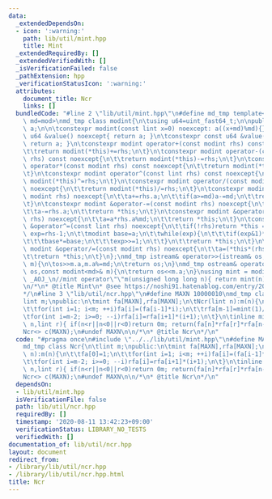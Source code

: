 ```yaml
---
data:
  _extendedDependsOn:
  - icon: ':warning:'
    path: lib/util/mint.hpp
    title: Mint
  _extendedRequiredBy: []
  _extendedVerifiedWith: []
  _isVerificationFailed: false
  _pathExtension: hpp
  _verificationStatusIcon: ':warning:'
  attributes:
    document_title: Ncr
    links: []
  bundledCode: "#line 2 \"lib/util/mint.hpp\"\n#define md_tmp template<uint_fast64_t\
    \ md=mod>\nmd_tmp class modint{\n\tusing u64=uint_fast64_t;\n\npublic:\n\tu64\
    \ a;\n\n\tconstexpr modint(const lint x=0) noexcept: a((x+md)%md){}\n\tconstexpr\
    \ u64 &value() noexcept{ return a; }\n\tconstexpr const u64 &value() const noexcept{\
    \ return a; }\n\tconstexpr modint operator+(const modint rhs) const noexcept{\n\
    \t\treturn modint(*this)+=rhs;\n\t}\n\tconstexpr modint operator-(const modint\
    \ rhs) const noexcept{\n\t\treturn modint(*this)-=rhs;\n\t}\n\tconstexpr modint\
    \ operator*(const modint rhs) const noexcept{\n\t\treturn modint(*this)*=rhs;\n\
    \t}\n\tconstexpr modint operator^(const lint rhs) const noexcept{\n\t\treturn\
    \ modint(*this)^=rhs;\n\t}\n\tconstexpr modint operator/(const modint rhs) const\
    \ noexcept{\n\t\treturn modint(*this)/=rhs;\n\t}\n\tconstexpr modint &operator+=(const\
    \ modint rhs) noexcept{\n\t\ta+=rhs.a;\n\t\tif(a>=md)a-=md;\n\t\treturn *this;\n\
    \t}\n\tconstexpr modint &operator-=(const modint rhs) noexcept{\n\t\tif(a<rhs.a)a+=md;\n\
    \t\ta-=rhs.a;\n\t\treturn *this;\n\t}\n\tconstexpr modint &operator*=(const modint\
    \ rhs) noexcept{\n\t\ta=a*rhs.a%md;\n\t\treturn *this;\n\t}\n\tconstexpr modint\
    \ &operator^=(const lint rhs) noexcept{\n\t\tif(!rhs)return *this = 1;\n\t\tu64\
    \ exp=rhs-1;\n\t\tmodint base=a;\n\t\twhile(exp){\n\t\t\tif(exp&1)*this*=base;\n\
    \t\t\tbase*=base;\n\t\t\texp>>=1;\n\t\t}\n\t\treturn *this;\n\t}\n\tconstexpr\
    \ modint &operator/=(const modint rhs) noexcept{\n\t\ta=(*this*(rhs^(md-2))).a;\n\
    \t\treturn *this;\n\t}\n};\nmd_tmp istream& operator>>(istream& os,modint<md>&\
    \ m){\n\tos>>m.a,m.a%=md;\n\treturn os;\n}\nmd_tmp ostream& operator<<(ostream&\
    \ os,const modint<md>& m){\n\treturn os<<m.a;\n}\nusing mint = modint<>;\n//#ifndef\
    \ _AOJ_\n//mint operator\"\"m(unsigned long long n){ return mint(n); }\n//#endif\n\
    \n/*\n* @title Mint\n* @see https://noshi91.hatenablog.com/entry/2019/03/31/174006\n\
    */\n#line 3 \"lib/util/ncr.hpp\"\n#define MAXN 10000010\nmd_tmp class Ncr{\n\t\
    lint m;\npublic:\n\tmint fa[MAXN],rfa[MAXN];\n\tNcr(lint n):m(n){\n\t\tfa[0]=1;\n\
    \t\tfor(int i=1; i<m; ++i)fa[i]=(fa[i-1]*i);\n\t\trfa[m-1]=mint(1)/fa[m-1];\n\t\
    \tfor(int i=m-2; i>=0; --i)rfa[i]=rfa[i+1]*(i+1);\n\t}\n\tinline mint ncr(lint\
    \ n,lint r){ if(n<r||n<0||r<0)return 0m; return(fa[n]*rfa[r]*rfa[n-r]); }\n};\n\
    Ncr<> c(MAXN);\n#undef MAXN\n\n/*\n* @title Ncr\n*/\n"
  code: "#pragma once\n#include \"../../lib/util/mint.hpp\"\n#define MAXN 10000010\n\
    md_tmp class Ncr{\n\tlint m;\npublic:\n\tmint fa[MAXN],rfa[MAXN];\n\tNcr(lint\
    \ n):m(n){\n\t\tfa[0]=1;\n\t\tfor(int i=1; i<m; ++i)fa[i]=(fa[i-1]*i);\n\t\trfa[m-1]=mint(1)/fa[m-1];\n\
    \t\tfor(int i=m-2; i>=0; --i)rfa[i]=rfa[i+1]*(i+1);\n\t}\n\tinline mint ncr(lint\
    \ n,lint r){ if(n<r||n<0||r<0)return 0m; return(fa[n]*rfa[r]*rfa[n-r]); }\n};\n\
    Ncr<> c(MAXN);\n#undef MAXN\n\n/*\n* @title Ncr\n*/\n"
  dependsOn:
  - lib/util/mint.hpp
  isVerificationFile: false
  path: lib/util/ncr.hpp
  requiredBy: []
  timestamp: '2020-08-11 13:42:23+09:00'
  verificationStatus: LIBRARY_NO_TESTS
  verifiedWith: []
documentation_of: lib/util/ncr.hpp
layout: document
redirect_from:
- /library/lib/util/ncr.hpp
- /library/lib/util/ncr.hpp.html
title: Ncr
---
```

